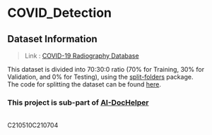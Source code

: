 # COVID_Detection

## Dataset Information
> Link : [COVID-19 Radiography Database](https://www.kaggle.com/tawsifurrahman/covid19-radiography-database)

This dataset is divided into 70:30:0 ratio (70% for Training, 30% for Validation, and 0% for Testing), using the [split-folders](https://pypi.org/project/split-folders/) package.
<br>
The code for splitting the dataset can be found [here](https://github.com/VikrantShah/Python_Programs/blob/main/Splitting_train_validation_test.py).




### This project is sub-part of [AI-DocHelper](https://github.com/VikrantShah/AI-DocHelper)

<br>
C210510C210704
